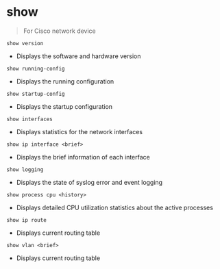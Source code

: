 # show

> For Cisco network device

`show version`

- Displays the software and hardware version

`show running-config`

- Displays the running configuration

`show startup-config`

- Displays the startup configuration

`show interfaces`

- Displays statistics for the network interfaces

`show ip interface <brief>`

- Displays the brief information of each interface

`show logging`

- Displays the state of syslog error and event logging

`show process cpu <history>`

- Displays detailed CPU utilization statistics about the active processes

`show ip route`

- Displays current routing table

`show vlan <brief>`

- Displays current routing table
